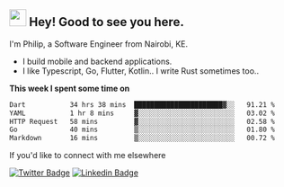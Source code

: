 <h2><img src="https://slackmojis.com/emojis/3643-cool-doge/download" width="30"/> Hey! Good to see you here.</h2>

<p>I'm Philip, a Software Engineer from Nairobi, KE. 

- I build mobile and backend applications.
- I like Typescript, Go, Flutter, Kotlin.. I write Rust sometimes too..</p>

**This week I spent some time on**
<!--START_SECTION:waka-->

```txt
Dart           34 hrs 38 mins  ██████████████████████▓░░   91.21 %
YAML           1 hr 8 mins     ▓░░░░░░░░░░░░░░░░░░░░░░░░   03.02 %
HTTP Request   58 mins         ▓░░░░░░░░░░░░░░░░░░░░░░░░   02.58 %
Go             40 mins         ▒░░░░░░░░░░░░░░░░░░░░░░░░   01.80 %
Markdown       16 mins         ▒░░░░░░░░░░░░░░░░░░░░░░░░   00.72 %
```

<!--END_SECTION:waka-->

If you'd like to connect with me elsewhere

[![Twitter Badge](https://img.shields.io/badge/-Twitter-1ca0f1?style=flat-square&labelColor=1ca0f1&logo=twitter&logoColor=white&link=https://twitter.com/_diogorodrigues)](https://twitter.com/kimathiphil)  [![Linkedin Badge](https://img.shields.io/badge/-LinkedIn-blue?style=flat-square&logo=Linkedin&logoColor=white&link=https://www.linkedin.com/in/philip-kimathi-2604a9114/)](https://www.linkedin.com/in/philip-kimathi-2604a9114/)
